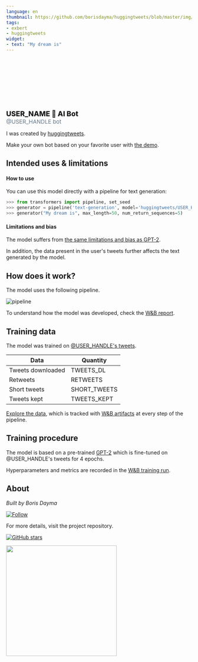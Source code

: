 ```yaml
---
language: en
thumbnail: https://github.com/borisdayma/huggingtweets/blob/master/img/logo.png?raw=true
tags:
- exbert
- huggingtweets
widget:
- text: "My dream is"
---
```


<div>
<div style="width: 132px; height:132px; border-radius: 50%; background-size: cover; background-image: url('USER_PROFILE')">
</div>
<div style="margin-top: 8px; font-size: 19px; font-weight: 800">USER_NAME 🤖 AI Bot </div>
<div style="font-size: 15px; color: #657786">@USER_HANDLE bot</div>
</div>

I was created by [huggingtweets](https://github.com/borisdayma/huggingtweets).

Make your own bot based on your favorite user with [the demo](https://colab.research.google.com/github/borisdayma/huggingtweets/blob/master/huggingtweets-demo.ipynb).

## Intended uses & limitations

#### How to use

You can use this model directly with a pipeline for text generation:

```python
>>> from transformers import pipeline, set_seed
>>> generator = pipeline('text-generation', model='huggingtweets/USER_HANDLE')
>>> generator("My dream is", max_length=50, num_return_sequences=5)
```

#### Limitations and bias

The model suffers from [the same limitations and bias as GPT-2](https://huggingface.co/gpt2#limitations-and-bias).

In addition, the data present in the user's tweets further affects the text generated by the model.

## How does it work?

The model uses the following pipeline.

![pipeline](https://github.com/borisdayma/huggingtweets/blob/master/img/pipeline.png?raw=true)

To understand how the model was developed, check the [W&B report](https://bit.ly/2TGXMZf).

## Training data

The model was trained on [@USER_HANDLE's tweets](https://twitter.com/USER_HANDLE).

| Data              | Quantity     |
|-------------------|--------------|
| Tweets downloaded | TWEETS_DL    |
| Retweets          | RETWEETS     |
| Short tweets      | SHORT_TWEETS |
| Tweets kept       | TWEETS_KEPT  |

[Explore the data](WANDB_PREPROCESS/artifacts), which is tracked with [W&B artifacts](https://docs.wandb.com/artifacts) at every step of the pipeline.

## Training procedure

The model is based on a pre-trained [GPT-2](https://huggingface.co/gpt2) which is fine-tuned on @USER_HANDLE's tweets for 4 epochs.

Hyperparameters and metrics are recorded in the [W&B training run](WANDB_TRAIN).

## About

*Built by Boris Dayma*

[![Follow](https://img.shields.io/twitter/follow/borisdayma?style=social)](https://twitter.com/borisdayma)

For more details, visit the project repository.

[![GitHub stars](https://img.shields.io/github/stars/borisdayma/huggingtweets?style=social)](https://github.com/borisdayma/huggingtweets)

<a href="https://huggingface.co/exbert/?model=huggingtweets/USER_HANDLE&modelKind=autoregressive&sentence=I%20love%20huggingtweets!&layer=11">
	<img width="300px" src="https://hf-dinosaur.huggingface.co/exbert/button.png">
</a>

